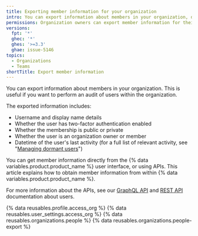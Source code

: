 ```yaml
---
title: Exporting member information for your organization
intro: You can export information about members in your organization, directly from the user interface.
permissions: Organization owners can export member information for their organization.
versions:
  fpt: '*'
  ghec: '*'
  ghes: '>=3.3'
  ghae: issue-5146
topics:
  - Organizations
  - Teams
shortTitle: Export member information
---
```


You can export information about members in your organization. This is useful if you want to perform an audit of users within the organization.

The exported information includes:
- Username and display name details
- Whether the user has two-factor authentication enabled
- Whether the membership is public or private
- Whether the user is an organization owner or member
- Datetime of the user's last activity (for a full list of relevant activity, see "[Managing dormant users](/admin/user-management/managing-users-in-your-enterprise/managing-dormant-users)")

You can get member information directly from the {% data variables.product.product_name %} user interface, or using APIs. This article explains how to obtain member information from within {% data variables.product.product_name %}.

For more information about the APIs, see our [GraphQL API](/graphql/reference/objects#user) and [REST API](/rest/reference/users) documentation about users.

{% data reusables.profile.access_org %}
{% data reusables.user_settings.access_org %}
{% data reusables.organizations.people %}
{% data reusables.organizations.people-export %}
